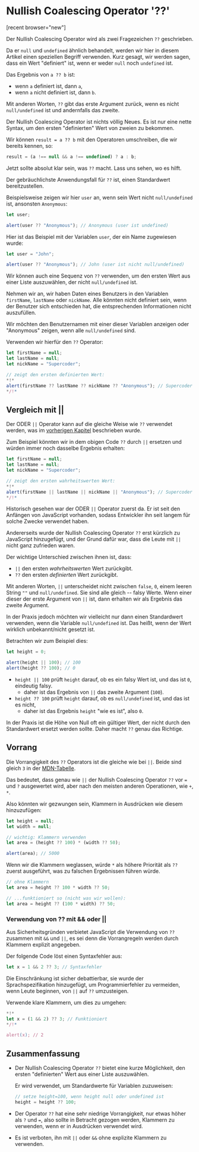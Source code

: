 # Nullish Coalescing Operator '??'

[recent browser="new"]

Der Nullish Coalescing Operator wird als zwei Fragezeichen `??` geschrieben.

Da er `null` und `undefined` ähnlich behandelt, werden wir hier in diesem Artikel einen speziellen Begriff verwenden. Kurz gesagt, wir werden sagen, dass ein Wert "definiert" ist, wenn er weder `null` noch `undefined` ist.

Das Ergebnis von `a ?? b` ist:
- wenn `a` definiert ist, dann `a`,
- wenn `a` nicht definiert ist, dann `b`.

Mit anderen Worten, `??` gibt das erste Argument zurück, wenn es nicht `null/undefined` ist und andernfalls das zweite.

Der Nullish Coalescing Operator ist nichts völlig Neues. Es ist nur eine nette Syntax, um den ersten "definierten" Wert von zweien zu bekommen.

Wir können `result = a ?? b` mit den Operatoren umschreiben, die wir bereits kennen, so:

```js
result = (a !== null && a !== undefined) ? a : b;
```

Jetzt sollte absolut klar sein, was `??` macht. Lass uns sehen, wo es hilft.

Der gebräuchlichste Anwendungsfall für `??` ist, einen Standardwert bereitzustellen.

Beispielsweise zeigen wir hier `user` an, wenn sein Wert nicht `null/undefined` ist, ansonsten `Anonymous`:

```js run
let user;

alert(user ?? "Anonymous"); // Anonymous (user ist undefined)
```

Hier ist das Beispiel mit der Variablen `user`, der ein Name zugewiesen wurde:

```js run
let user = "John";

alert(user ?? "Anonymous"); // John (user ist nicht null/undefined)
```

Wir können auch eine Sequenz von `??` verwenden, um den ersten Wert aus einer Liste auszuwählen, der nicht `null/undefined` ist.

Nehmen wir an, wir haben Daten eines Benutzers in den Variablen `firstName`, `lastName` oder `nickName`. Alle könnten nicht definiert sein, wenn der Benutzer sich entschieden hat, die entsprechenden Informationen nicht auszufüllen.

Wir möchten den Benutzernamen mit einer dieser Variablen anzeigen oder "Anonymous" zeigen, wenn alle `null/undefined` sind.

Verwenden wir hierfür den `??` Operator:

```js run
let firstName = null;
let lastName = null;
let nickName = "Supercoder";

// zeigt den ersten definierten Wert:
*!*
alert(firstName ?? lastName ?? nickName ?? "Anonymous"); // Supercoder
*/!*
```

## Vergleich mit ||

Der ODER `||` Operator kann auf die gleiche Weise wie `??` verwendet werden, was im [vorherigen Kapitel](info:logical-operators#or-finds-the-first-truthy-value) beschrieben wurde.

Zum Beispiel könnten wir in dem obigen Code `??` durch `||` ersetzen und würden immer noch dasselbe Ergebnis erhalten:

```js run
let firstName = null;
let lastName = null;
let nickName = "Supercoder";

// zeigt den ersten wahrheitswerten Wert:
*!*
alert(firstName || lastName || nickName || "Anonymous"); // Supercoder
*/!*
```

Historisch gesehen war der ODER `||` Operator zuerst da. Er ist seit den Anfängen von JavaScript vorhanden, sodass Entwickler ihn seit langem für solche Zwecke verwendet haben.

Andererseits wurde der Nullish Coalescing Operator `??` erst kürzlich zu JavaScript hinzugefügt, und der Grund dafür war, dass die Leute mit `||` nicht ganz zufrieden waren.

Der wichtige Unterschied zwischen ihnen ist, dass:
- `||` den ersten *wahrheitswerten* Wert zurückgibt.
- `??` den ersten *definierten* Wert zurückgibt.

Mit anderen Worten, `||` unterscheidet nicht zwischen `false`, `0`, einem leeren String `""` und `null/undefined`. Sie sind alle gleich -- falsy Werte. Wenn einer dieser der erste Argument von `||` ist, dann erhalten wir als Ergebnis das zweite Argument.

In der Praxis jedoch möchten wir vielleicht nur dann einen Standardwert verwenden, wenn die Variable `null/undefined` ist. Das heißt, wenn der Wert wirklich unbekannt/nicht gesetzt ist.

Betrachten wir zum Beispiel dies:

```js run
let height = 0;

alert(height || 100); // 100
alert(height ?? 100); // 0
```

- `height || 100` prüft `height` darauf, ob es ein falsy Wert ist, und das ist `0`, eindeutig falsy.
    - daher ist das Ergebnis von `||` das zweite Argument (`100`).
- `height ?? 100` prüft `height` darauf, ob es `null/undefined` ist, und das ist es nicht,
    - daher ist das Ergebnis `height` "wie es ist", also `0`.

In der Praxis ist die Höhe von Null oft ein gültiger Wert, der nicht durch den Standardwert ersetzt werden sollte. Daher macht `??` genau das Richtige.

## Vorrang

Die Vorrangigkeit des `??` Operators ist die gleiche wie bei `||`. Beide sind gleich `3` in der [MDN-Tabelle](https://developer.mozilla.org/en-US/docs/Web/JavaScript/Reference/Operators/Operator_Precedence#Table).

Das bedeutet, dass genau wie `||` der Nullish Coalescing Operator `??` vor `=` und `?` ausgewertet wird, aber nach den meisten anderen Operationen, wie `+`, `*`.

Also könnten wir gezwungen sein, Klammern in Ausdrücken wie diesem hinzuzufügen:

```js run
let height = null;
let width = null;

// wichtig: Klammern verwenden
let area = (height ?? 100) * (width ?? 50);

alert(area); // 5000
```

Wenn wir die Klammern weglassen, würde `*` als höhere Priorität als `??` zuerst ausgeführt, was zu falschen Ergebnissen führen würde.

```js
// ohne Klammern
let area = height ?? 100 * width ?? 50;

// ...funktioniert so (nicht was wir wollen):
let area = height ?? (100 * width) ?? 50;
```

### Verwendung von ?? mit && oder ||

Aus Sicherheitsgründen verbietet JavaScript die Verwendung von `??` zusammen mit `&&` und `||`, es sei denn die Vorrangregeln werden durch Klammern explizit angegeben.

Der folgende Code löst einen Syntaxfehler aus:

```js run
let x = 1 && 2 ?? 3; // Syntaxfehler
```

Die Einschränkung ist sicher debattierbar, sie wurde der Sprachspezifikation hinzugefügt, um Programmierfehler zu vermeiden, wenn Leute beginnen, von `||` auf `??` umzusteigen.

Verwende klare Klammern, um dies zu umgehen:

```js run
*!*
let x = (1 && 2) ?? 3; // Funktioniert
*/!*

alert(x); // 2
```

## Zusammenfassung

- Der Nullish Coalescing Operator `??` bietet eine kurze Möglichkeit, den ersten "definierten" Wert aus einer Liste auszuwählen.

    Er wird verwendet, um Standardwerte für Variablen zuzuweisen:

    ```js
    // setze height=100, wenn height null oder undefined ist
    height = height ?? 100;
    ```

- Der Operator `??` hat eine sehr niedrige Vorrangigkeit, nur etwas höher als `?` und `=`, also sollte in Betracht gezogen werden, Klammern zu verwenden, wenn er in Ausdrücken verwendet wird.
- Es ist verboten, ihn mit `||` oder `&&` ohne explizite Klammern zu verwenden.
